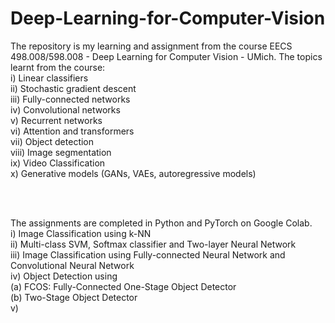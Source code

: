 # Deep-Learning-for-Computer-Vision
The repository is my learning and assignment from the course EECS 498.008/598.008 - Deep Learning for Computer Vision - UMich.
The topics learnt from the course: <br />
i) Linear classifiers <br />
ii) Stochastic gradient descent <br />
iii) Fully-connected networks <br />
iv) Convolutional networks <br />
v) Recurrent networks <br />
vi) Attention and transformers <br />
vii) Object detection <br />
viii) Image segmentation <br />
ix) Video Classification <br />
x) Generative models (GANs, VAEs, autoregressive models) <br />

<br />
<br />

The assignments are completed in Python and PyTorch on Google Colab. <br />
i) Image Classification using k-NN <br />
ii) Multi-class SVM, Softmax classifier and Two-layer Neural Network <br />
iii) Image Classification using Fully-connected Neural Network and Convolutional Neural Network <br />
iv) Object Detection using <br />
  (a) FCOS: Fully-Connected One-Stage Object Detector<br />
   (b) Two-Stage Object Detector <br />
v) 
